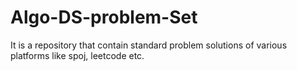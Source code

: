 # Algo-DS-problem-Set
It is a repository that contain standard problem solutions of various platforms like spoj, leetcode etc.
